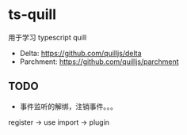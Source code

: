 # ts-quill

用于学习 typescript quill

- Delta: https://github.com/quilljs/delta
- Parchment: https://github.com/quilljs/parchment

## TODO

- 事件监听的解绑，注销事件。。。

register -> use
import -> plugin
